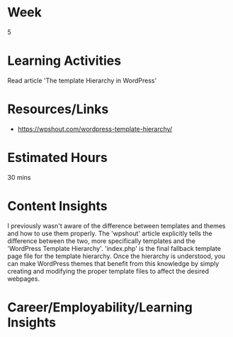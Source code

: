# Week
5
# Learning Activities
Read article 'The template Hierarchy in WordPress'
# Resources/Links
- https://wpshout.com/wordpress-template-hierarchy/
# Estimated Hours
30 mins
# Content Insights
I previously wasn't aware of the difference between templates and themes and how to use them properly. The 'wpshout' article explicitly tells the difference between the two, more specifically templates and the 'WordPress Template Hierarchy'. 'index.php' is the final fallback template page file for the template hierarchy. Once the hierarchy is understood, you can make WordPress themes that benefit from this knowledge by simply creating and modifying the proper template files to affect the desired webpages.

# Career/Employability/Learning Insights
